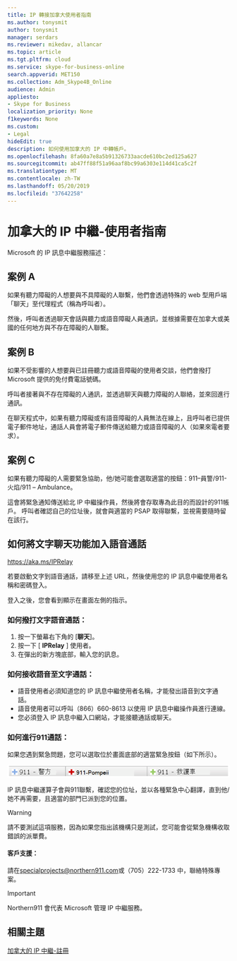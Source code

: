 ```yaml
---
title: IP 轉接加拿大使用者指南
ms.author: tonysmit
author: tonysmit
manager: serdars
ms.reviewer: mikedav, allancar
ms.topic: article
ms.tgt.pltfrm: cloud
ms.service: skype-for-business-online
search.appverid: MET150
ms.collection: Adm_Skype4B_Online
audience: Admin
appliesto:
- Skype for Business
localization_priority: None
f1keywords: None
ms.custom:
- Legal
hideEdit: true
description: 如何使用加拿大的 IP 中轉帳戶。
ms.openlocfilehash: 8fa60a7e8a5b91326733aacde610bc2ed125a627
ms.sourcegitcommit: ab47ff88f51a96aaf8bc99a6303e114d41ca5c2f
ms.translationtype: MT
ms.contentlocale: zh-TW
ms.lasthandoff: 05/20/2019
ms.locfileid: "37642258"
---
```

# <a name="ip-relay-in-canada---user-guide"></a>加拿大的 IP 中繼-使用者指南

Microsoft 的 IP 訊息中繼服務描述：

## <a name="scenario-a"></a>案例 A
如果有聽力障礙的人想要與不具障礙的人聯繫，他們會透過特殊的 web 型用戶端「聊天」至代理程式（稱為呼叫者）。

然後，呼叫者透過聊天會話與聽力或語音障礙人員通訊，並根據需要在加拿大或美國的任何地方與不存在障礙的人聯繫。

## <a name="scenario-b"></a>案例 B
如果不受影響的人想要與已註冊聽力或語音障礙的使用者交談，他們會撥打 Microsoft 提供的免付費電話號碼。

呼叫者接著與不存在障礙的人通訊，並透過聊天與聽力障礙的人聯絡，並來回進行通訊。

在聊天程式中，如果有聽力障礙或有語音障礙的人員無法在線上，且呼叫者已提供電子郵件地址，通話人員會將電子郵件傳送給聽力或語音障礙的人（如果來電者要求）。

## <a name="scenario-c"></a>案例 C
如果有聽力障礙的人需要緊急協助，他/她可能會選取適當的按鈕：911–員警/911-火焰/911 – Ambulance。

這會將緊急通知傳送給北 IP 中繼操作員，然後將會存取專為此目的而設計的911帳戶。 呼叫者確認自己的位址後，就會與適當的 PSAP 取得聯繫，並視需要隨時留在該行。

## <a name="how-to-place-a-text-chat-to-voice-call"></a>如何將文字聊天功能加入語音通話

https://aka.ms/IPRelay

若要啟動文字到語音通話，請移至上述 URL，然後使用您的 IP 訊息中繼使用者名稱和密碼登入。

登入之後，您會看到顯示在畫面左側的指示。

### <a name="how-to-make-a-text-to-voice-call"></a>如何撥打文字語音通話：
1. 按一下螢幕右下角的 [**聊天**]。
2. 按一下 [ **IPRelay** ] 使用者。
3. 在彈出的新方塊底部，輸入您的訊息。

### <a name="how-to-receive-a-voice-to-text-call"></a>如何接收語音至文字通話：
- 語音使用者必須知道您的 IP 訊息中繼使用者名稱，才能發出語音到文字通話。
- 語音使用者可以呼叫（866）660-8613 以使用 IP 訊息中繼操作員進行連線。
- 您必須登入 IP 訊息中繼入口網站，才能接聽通話或聊天。

### <a name="how-to-place-a-911-call"></a>如何進行911通話：
如果您遇到緊急問題，您可以選取位於畫面底部的適當緊急按鈕（如下所示）。

![緊急按鈕](../images/ip-relay-emergency-buttons.png)

IP 訊息中繼運算子會與911聯繫，確認您的位址，並以各種緊急中心翻譯，直到他/她不再需要，且適當的部門已派到您的位置。

> [!WARNING]
> 請不要測試這項服務，因為如果您指出該機構只是測試，您可能會從緊急機構收取錯誤的派單費。

#### <a name="customer-support"></a>客戶支援：
請在[specialprojects@northern911.com](mailto:specialprojects@northern911.com)或（705）222-1733 中，聯絡特殊專案。

> [!IMPORTANT]
> Northern911 會代表 Microsoft 管理 IP 中繼服務。

## <a name="related-topics"></a>相關主題

[加拿大的 IP 中繼-註冊](ip-relay-canada-email-signup.md)






